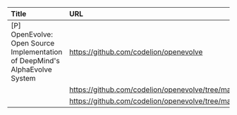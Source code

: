 | Title                                                                       | URL                                                                             |   Score | Date                |
|:----------------------------------------------------------------------------|:--------------------------------------------------------------------------------|--------:|:--------------------|
| [P] OpenEvolve: Open Source Implementation of DeepMind's AlphaEvolve System | https://github.com/codelion/openevolve                                          |     183 | 2025-05-20 16:54:04 |
|                                                                             | https://github.com/codelion/openevolve/tree/main/examples/circle_packing        |         |                     |
|                                                                             | https://github.com/codelion/openevolve/tree/main/examples/function_minimization |         |                     |